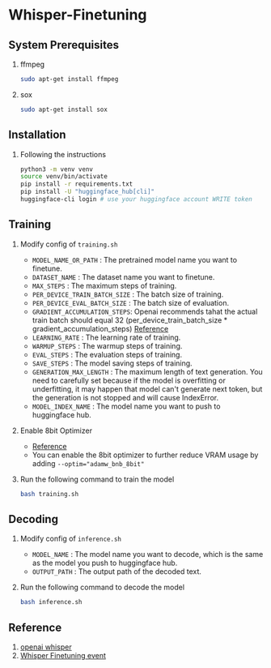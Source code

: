 # Whisper-Finetuning

## System Prerequisites

1. ffmpeg
    ```bash
    sudo apt-get install ffmpeg
    ```
2. sox
    ```bash
    sudo apt-get install sox
    ```

## Installation

1. Following the instructions
    ```bash
    python3 -m venv venv
    source venv/bin/activate
    pip install -r requirements.txt
    pip install -U "huggingface_hub[cli]"
    huggingface-cli login # use your huggingface account WRITE token
    ```

## Training

1. Modify config of `training.sh`

    - `MODEL_NAME_OR_PATH` : The pretrained model name you want to finetune.
    - `DATASET_NAME` : The dataset name you want to finetune.
    - `MAX_STEPS` : The maximum steps of training.
    - `PER_DEVICE_TRAIN_BATCH_SIZE` : The batch size of training.
    - `PER_DEVICE_EVAL_BATCH_SIZE` : The batch size of evaluation.
    - `GRADIENT_ACCUMULATION_STEPS`: Openai recommends tahat the actual train batch should equal 32 (per_device_train_batch_size * gradient_accumulation_steps) [Reference](https://github.com/huggingface/community-events/tree/main/whisper-fine-tuning-event#recommended-training-configurations)
    - `LEARNING_RATE` : The learning rate of training.
    - `WARMUP_STEPS` : The warmup steps of training.
    - `EVAL_STEPS` : The evaluation steps of training.
    - `SAVE_STEPS` : The model saving steps of training.
    - `GENERATION_MAX_LENGTH` : The maximum length of text generation. You need to carefully set because if the model is overfitting or underfitting, it may happen that model can't generate next token, but the generation is not stopped and will cause IndexError.
    - `MODEL_INDEX_NAME` : The model name you want to push to huggingface hub.

2. Enable 8bit Optimizer 
    - [Reference](https://github.com/huggingface/community-events/tree/main/whisper-fine-tuning-event#adam-8bit)
    - You can enable the 8bit optimizer to further reduce VRAM usage by adding `--optim="adamw_bnb_8bit"`

2. Run the following command to train the model
    ```bash
    bash training.sh
    ```

## Decoding

1. Modify config of `inference.sh`

    - `MODEL_NAME` : The model name you want to decode, which is the same as the model you push to huggingface hub.
    - `OUTPUT_PATH` : The output path of the decoded text.

2. Run the following command to decode the model
    ```bash
    bash inference.sh
    ```

## Reference

1. [openai whisper](https://github.com/openai/whisper)
2. [Whisper Finetuning event](https://github.com/huggingface/community-events/tree/main/whisper-fine-tuning-event)